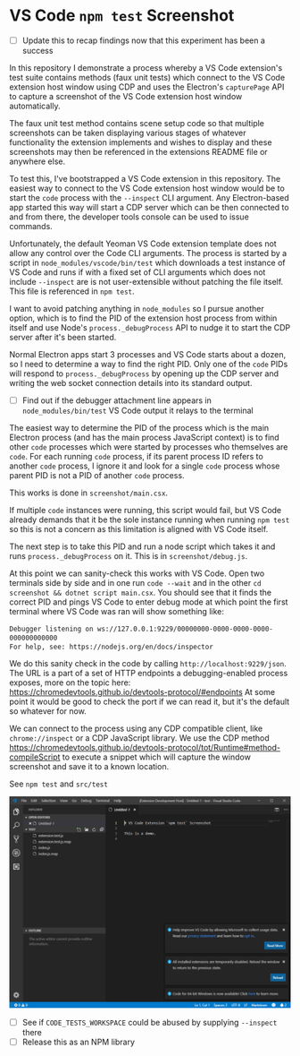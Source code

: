 # VS Code `npm test` Screenshot

- [ ] Update this to recap findings now that this experiment has been a success

In this repository I demonstrate a process whereby a VS Code extension's test suite contains methods (faux unit tests)
which connect to the VS Code extension host window using CDP and uses the Electron's `capturePage` API to capture a
screenshot of the VS Code extension host window automatically.

The faux unit test method contains scene setup code so that multiple screenshots can be taken displaying various stages
of whatever functionality the extension implements and wishes to display and these screenshots may then be referenced in
the extensions README file or anywhere else.

To test this, I've bootstrapped a VS Code extension in this repository. The easiest way to connect to the VS Code extension
host window would be to start the `code` process with the `--inspect` CLI argument. Any Electron-based app started this way
will start a CDP server which can be then connected to and from there, the developer tools console can be used to issue
commands.

Unfortunately, the default Yeoman VS Code extension template does not allow any control over the Code CLI arguments. The
process is started by a script in `node_modules/vscode/bin/test` which downloads a test instance of VS Code and runs if with
a fixed set of CLI arguments which does not include `--inspect` are is not user-extensible without patching the file itself.
This file is referenced in `npm test`.

I want to avoid patching anything in `node_modules` so I pursue another option, which is to find the PID of the extension
host process from within itself and use Node's `process._debugProcess` API to nudge it to start the CDP server after it's
been started.

Normal Electron apps start 3 processes and VS Code starts about a dozen, so I need to determine a way to find the right PID.
Only one of the `code` PIDs will respond to `process._debugProcess` by opening up the CDP server and writing the web socket
connection details into its standard output.

- [ ] Find out if the debugger attachment line appears in `node_modules/bin/test` VS Code output it relays to the terminal

The easiest way to determine the PID of the process which is the main Electron process (and has the main process JavaScript
context) is to find other `code` processes which were started by processes who themselves are `code`. For each running `code`
process, if its parent process ID refers to another `code` process, I ignore it and look for a single `code` process whose
parent PID is not a PID of another `code` process.

This works is done in `screenshot/main.csx`.

If multiple `code` instances were running, this script would fail, but VS Code already demands that it be the sole instance
running when running `npm test` so this is not a concern as this limitation is aligned with VS Code itself.

The next step is to take this PID and run a node script which takes it and runs `process._debugProcess` on it.
This is in `screenshot/debug.js`.

At this point we can sanity-check this works with VS Code. Open two terminals side by side and in one run `code --wait` and
in the other `cd screenshot && dotnet script main.csx`. You should see that it finds the correct PID and pings VS Code to
enter debug mode at which point the first terminal where VS Code was ran will show something like:

```
Debugger listening on ws://127.0.0.1:9229/00000000-0000-0000-0000-000000000000
For help, see: https://nodejs.org/en/docs/inspector
```

We do this sanity check in the code by calling `http://localhost:9229/json`.
The URL is a part of a set of HTTP endpoints a debugging-enabled process exposes, more on the topic here:
https://chromedevtools.github.io/devtools-protocol/#endpoints
At some point it would be good to check the port if we can read it, but it's the default so whatever for now.

We can connect to the process using any CDP compatible client, like `chrome://inspect` or a CDP JavaScript library.
We use the CDP method https://chromedevtools.github.io/devtools-protocol/tot/Runtime#method-compileScript to execute a
snippet which will capture the window screenshot and save it to a known location.

See `npm test` and `src/test`

![](screenshot.png)

- [ ] See if `CODE_TESTS_WORKSPACE` could be abused by supplying `--inspect` there
- [ ] Release this as an NPM library

